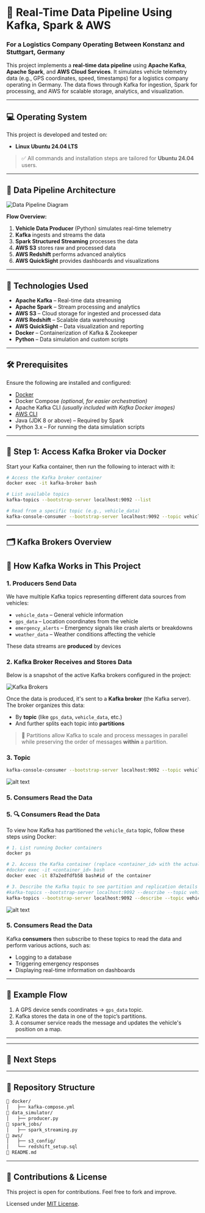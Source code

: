 # 🚚 Real-Time Data Pipeline Using Kafka, Spark & AWS

### For a Logistics Company Operating Between Konstanz and Stuttgart, Germany

This project implements a **real-time data pipeline** using **Apache Kafka**, **Apache Spark**, and **AWS Cloud Services**. It simulates vehicle telemetry data (e.g., GPS coordinates, speed, timestamps) for a logistics company operating in Germany. The data flows through Kafka for ingestion, Spark for processing, and AWS for scalable storage, analytics, and visualization.

---

## 💻 Operating System

This project is developed and tested on:

* **Linux Ubuntu 24.04 LTS**

> ✅ All commands and installation steps are tailored for **Ubuntu 24.04** users.

---

## 🧽 Data Pipeline Architecture

![Data Pipeline Diagram](data_pipeline.png)

**Flow Overview:**

1. **Vehicle Data Producer** (Python) simulates real-time telemetry
2. **Kafka** ingests and streams the data
3. **Spark Structured Streaming** processes the data
4. **AWS S3** stores raw and processed data
5. **AWS Redshift** performs advanced analytics
6. **AWS QuickSight** provides dashboards and visualizations

---

## 🔧 Technologies Used

* **Apache Kafka** – Real-time data streaming
* **Apache Spark** – Stream processing and analytics
* **AWS S3** – Cloud storage for ingested and processed data
* **AWS Redshift** – Scalable data warehousing
* **AWS QuickSight** – Data visualization and reporting
* **Docker** – Containerization of Kafka & Zookeeper
* **Python** – Data simulation and custom scripts

---

## 🛠️ Prerequisites

Ensure the following are installed and configured:

* [Docker](https://docs.docker.com/engine/install/ubuntu/)
* Docker Compose *(optional, for easier orchestration)*
* Apache Kafka CLI *(usually included with Kafka Docker images)*
* [AWS CLI](https://docs.aws.amazon.com/cli/latest/userguide/install-cliv2.html)
* Java (JDK 8 or above) – Required by Spark
* Python 3.x – For running the data simulation scripts

---

## 🐳 Step 1: Access Kafka Broker via Docker

Start your Kafka container, then run the following to interact with it:

```bash
# Access the Kafka broker container
docker exec -it kafka-broker bash

# List available topics
kafka-topics --bootstrap-server localhost:9092 --list

# Read from a specific topic (e.g., vehicle_data)
kafka-console-consumer --bootstrap-server localhost:9092 --topic vehicle_data --from-beginning
```

---

## 🗂️ Kafka Brokers Overview
## 🔧 How Kafka Works in This Project

### 1. Producers Send Data

We have multiple Kafka topics representing different data sources from vehicles:

- `vehicle_data` – General vehicle information 
- `gps_data` – Location coordinates from the vehicle
- `emergency_alerts` – Emergency signals like crash alerts or breakdowns
- `weather_data` – Weather conditions affecting the vehicle

These data streams are **produced** by devices 

### 2. Kafka Broker Receives and Stores Data

Below is a snapshot of the active Kafka brokers configured in the project:

![Kafka Brokers](Screenshot%20from%202025-05-31%2009-25-48.png)

Once the data is produced, it's sent to a **Kafka broker** (the Kafka server). The broker organizes this data:
- By **topic** (like `gps_data`, `vehicle_data`, etc.)
- And further splits each topic into **partitions**

> 📌 Partitions allow Kafka to scale and process messages in parallel while preserving the order of messages **within** a partition.
### 3. Topic
```bash
kafka-console-consumer --bootstrap-server localhost:9092 --topic vehicle_data --from-beginning
```
![alt text](<Screenshot from 2025-05-31 09-45-22.png>)

### 5. Consumers Read the Data


### 5. 🔍 Consumers Read the Data

To view how Kafka has partitioned the `vehicle_data` topic, follow these steps using Docker:

```bash
# 1. List running Docker containers
docker ps

# 2. Access the Kafka container (replace <container_id> with the actual container ID)
#docker exec -it <container_id> bash
docker exec -it 87a2edfdfb58 bash#id of the container

# 3. Describe the Kafka topic to see partition and replication details
#kafka-topics --bootstrap-server localhost:9092 --describe --topic vehicle_data
kafka-topics --bootstrap-server localhost:9092 --describe --topic vehicle_data
```
![alt text](<Screenshot from 2025-05-31 12-29-43.png>)
### 5. Consumers Read the Data
Kafka **consumers** then subscribe to these topics to read the data and perform various actions, such as:

- Logging to a database
- Triggering emergency responses
- Displaying real-time information on dashboards

---

## 🔄 Example Flow

1. A GPS device sends coordinates → `gps_data` topic.
2. Kafka stores the data in one of the topic’s partitions.
3. A consumer service reads the message and updates the vehicle's position on a map.

---


---

## 🚀 Next Steps



---

## 📁 Repository Structure 

```bash
🔽 docker/
│   ├── kafka-compose.yml
🔽 data_simulator/
│   ├── producer.py
🔽 spark_jobs/
│   ├── spark_streaming.py
🔽 aws/
│   ├── s3_config/
│   └── redshift_setup.sql
🔽 README.md
```

---

## 🙌 Contributions & License

This project is open for contributions. Feel free to fork and improve.

Licensed under [MIT License](LICENSE).
